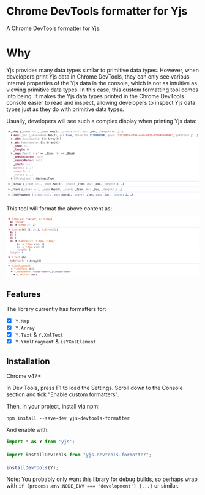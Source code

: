 # Chrome DevTools formatter for Yjs

A Chrome DevTools formatter for Yjs.

# Why

Yjs provides many data types similar to primitive data types. However, when developers print Yjs data in Chrome DevTools, they can only see various internal properties of the Yjs data in the console, which is not as intuitive as viewing primitive data types. In this case, this custom formatting tool comes into being. It makes the Yjs data types printed in the Chrome DevTools console easier to read and inspect, allowing developers to inspect Yjs data types just as they do with primitive data types.

Usually, developers will see such a complex display when printing Yjs data:

![Before](./demo/before.png)

This tool will format the above content as:

![After](./demo/after.png)

## Features

The library currently has formatters for:

- [x] `Y.Map`
- [x] `Y.Array`
- [x] `Y.Text` & `Y.XmlText`
- [x] `Y.YXmlFragment` & `isYXmlElement`

## Installation

Chrome v47+

In Dev Tools, press F1 to load the Settings. Scroll down to the Console section and tick "Enable
custom formatters".

Then, in your project, install via npm:

```
npm install --save-dev yjs-devtools-formatter
```

And enable with:

```js
import * as Y from 'yjs';

import installDevTools from "yjs-devtools-formatter";

installDevTools(Y);
```

Note: You probably only want this library for debug builds, so perhaps wrap
with `if (process.env.NODE_ENV === 'development') {...}` or similar.

